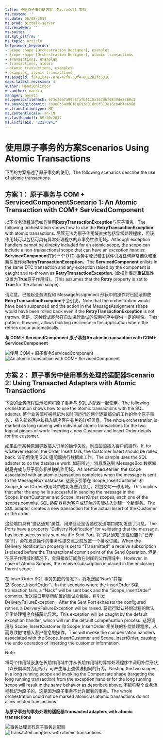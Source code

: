 ```yaml
---
title: 使用原子事务的方案 |Microsoft 文档
ms.custom: ''
ms.date: 06/08/2017
ms.prod: biztalk-server
ms.reviewer: ''
ms.suite: ''
ms.tgt_pltfrm: ''
ms.topic: article
helpviewer_keywords:
- Scope shape [Orchestration Designer], examples
- Scope shape [Orchestration Designer], atomic transactions
- transactions, examples
- transactions, atomic
- atomic transactions, examples
- examples, atomic transactions
ms.assetid: f3481b4e-7e7e-47f0-b8f4-6012a2fc5310
caps.latest.revision: 4
author: MandiOhlinger
ms.author: mandia
manager: anneta
ms.openlocfilehash: e73cfea7a99e2fafbf115a367dbf0840de3369c3
ms.sourcegitcommit: cb908c540d8f1a692d01dc8f313e16cb4b4e696d
ms.translationtype: MT
ms.contentlocale: zh-CN
ms.lasthandoff: 09/20/2017
ms.locfileid: "22270941"
---
```

# <a name="scenarios-using-atomic-transactions"></a><span data-ttu-id="90ad7-102">使用原子事务的方案</span><span class="sxs-lookup"><span data-stu-id="90ad7-102">Scenarios Using Atomic Transactions</span></span>
<span data-ttu-id="90ad7-103">下面的方案描述了原子事务的使用。</span><span class="sxs-lookup"><span data-stu-id="90ad7-103">The following scenarios describe the use of atomic transactions.</span></span>  
  
## <a name="scenario-1-an-atomic-transaction-with-com-servicedcomponent"></a><span data-ttu-id="90ad7-104">方案 1： 原子事务与 COM + ServicedComponent</span><span class="sxs-lookup"><span data-stu-id="90ad7-104">Scenario 1: An Atomic Transaction with COM+ ServicedComponent</span></span>  
 <span data-ttu-id="90ad7-105">以下业务流程演示如何使用**RetryTransactionException**与原子事务。</span><span class="sxs-lookup"><span data-stu-id="90ad7-105">The following orchestration shows how to use the **RetryTransactionException** with atomic transactions.</span></span> <span data-ttu-id="90ad7-106">尽管无法为原子作用域直接包括异常处理程序，但该作用域可以包括可具有异常处理程序的非事务性作用域。</span><span class="sxs-lookup"><span data-stu-id="90ad7-106">Although exception handlers cannot be directly included for an atomic scope, the scope can include a non-transactional scope that can have an exception handler.</span></span> <span data-ttu-id="90ad7-107">**ServicedComponent**在同一个 DTC 事务中登记和由组件引发任何异常捕获和重新引发作为**RetryTransactionException**。</span><span class="sxs-lookup"><span data-stu-id="90ad7-107">The **ServicedComponent** enlists in the same DTC transaction and any exception raised by the component is caught and re-thrown as **RetryTransactionException**.</span></span> <span data-ttu-id="90ad7-108">(此操作假定**重试**属性设置为**True**原子作用域)。</span><span class="sxs-lookup"><span data-stu-id="90ad7-108">(This assumes that the **Retry** property is set to **True** for the atomic scope).</span></span>  
  
 <span data-ttu-id="90ad7-109">请注意，已挂起业务流程和 MessageAssignment 形状中的操作将已回滚即使**RetryTransactionException**不会引发。</span><span class="sxs-lookup"><span data-stu-id="90ad7-109">Note that the orchestration would have been suspended and the action in the MessageAssignment shape would have been rolled back even if the **RetryTransactionException** is not thrown.</span></span> <span data-ttu-id="90ad7-110">但是，这种模式能够在自动进行重试的应用程序中提供一定的弹性。</span><span class="sxs-lookup"><span data-stu-id="90ad7-110">This pattern, however, allows building resilience in the application where the retries occur automatically.</span></span>  
  
 <span data-ttu-id="90ad7-111">**与 COM + ServicedComponent 原子事务**</span><span class="sxs-lookup"><span data-stu-id="90ad7-111">**An atomic transaction with COM+ ServicedComponent**</span></span>  
  
 <span data-ttu-id="90ad7-112">![使用 COM &#43; 原子事务ServicedComponent](../core/media/bts-trans-orch-fig5.gif "BTS_Trans_Orch_Fig5")</span><span class="sxs-lookup"><span data-stu-id="90ad7-112">![An atomic transaction with COM&#43; ServicedComponent](../core/media/bts-trans-orch-fig5.gif "BTS_Trans_Orch_Fig5")</span></span>  
  
## <a name="scenario-2-using-transacted-adapters-with-atomic-transactions"></a><span data-ttu-id="90ad7-113">方案 2： 原子事务中使用事务处理的适配器</span><span class="sxs-lookup"><span data-stu-id="90ad7-113">Scenario 2: Using Transacted Adapters with Atomic Transactions</span></span>  
 <span data-ttu-id="90ad7-114">下面的业务流程显示如何将原子事务与 SQL 适配器一起使用。</span><span class="sxs-lookup"><span data-stu-id="90ad7-114">The following orchestration shows how to use the atomic transactions with the SQL adapter.</span></span> <span data-ttu-id="90ad7-115">整个业务流程被标记为长时间运行的两个逻辑部分的工作的单个原子事务： 插入新的客户和插入顺序客户有关的详细信息。</span><span class="sxs-lookup"><span data-stu-id="90ad7-115">The whole orchestration is marked as long running with individual atomic transactions for the two logical pieces of work: Inserting a new Customer and Insert Order details for the customer.</span></span>  
  
 <span data-ttu-id="90ad7-116">如果由于某种原因导致插入订单的操作失败，则应回滚插入客户的操作。</span><span class="sxs-lookup"><span data-stu-id="90ad7-116">If, for whatever reason, the Order Insert fails, the Customer Insert should be rolled back.</span></span> <span data-ttu-id="90ad7-117">该示例使用 SQL 适配器执行数据库工作。</span><span class="sxs-lookup"><span data-stu-id="90ad7-117">The sample uses the SQL adapter to do the database work.</span></span> <span data-ttu-id="90ad7-118">如前所述，消息发送到 MessageBox 数据库时将完成与原子事务相关联的作用域。</span><span class="sxs-lookup"><span data-stu-id="90ad7-118">As mentioned earlier, the scope associated with an atomic transaction completes when the message is sent to the MessageBox database.</span></span> <span data-ttu-id="90ad7-119">这表示引擎在 Scope_InsertCustomer 和 Scope_InsertOrder 作用域中成功发送消息后，将提交每一作用域。</span><span class="sxs-lookup"><span data-stu-id="90ad7-119">This implies that after the engine is successful in sending the message in the Scope_InsertCustomer and Scope_InsertOrder scopes, each one of the scopes commits.</span></span> <span data-ttu-id="90ad7-120">SQL 适配器将为客户或订单的实际插入创建一个新事务。</span><span class="sxs-lookup"><span data-stu-id="90ad7-120">The SQL adapter creates a new transaction for the actual Insert of the Customer or the order.</span></span>  
  
 <span data-ttu-id="90ad7-121">这些端口具有“送达通知”属性，用来验证是否通过发送端口成功发送了消息。</span><span class="sxs-lookup"><span data-stu-id="90ad7-121">The Ports have a property “Delivery Notification” for validating that the message has been successfully sent via the Sent Port.</span></span> <span data-ttu-id="90ad7-122">将“送达通知”属性设置为“已传输”时，会在发送操作的事务性提交点之前放置一个接收订阅。</span><span class="sxs-lookup"><span data-stu-id="90ad7-122">When the Delivery Notification property is set to “Transmitted”, a receive subscription is placed before the Transactional commit point of the Send Operation.</span></span> <span data-ttu-id="90ad7-123">但是在原子作用域的情况下，会将接收订阅放在封闭的父作用域中。</span><span class="sxs-lookup"><span data-stu-id="90ad7-123">However, in case of Atomic Scopes, the receive subscription is placed in the enclosing Parent scope.</span></span>  
  
 <span data-ttu-id="90ad7-124">在 InsertOrder SQL 事务失败的情况下，将发送回“Nack”并提交“Scope_InsertOrder”。</span><span class="sxs-lookup"><span data-stu-id="90ad7-124">In the scenario where the InsertOrder SQL transaction fails, a "Nack" will be sent back and the "Scope_InsertOrder" commits.</span></span> <span data-ttu-id="90ad7-125">发送端口用尽所配置的重试次数后，将引发 DeliveryFailureException。</span><span class="sxs-lookup"><span data-stu-id="90ad7-125">After the Sent Port exhausts the configured retries, a DeliveryFailureException will be raised.</span></span> <span data-ttu-id="90ad7-126">将运行默认补偿过程的默认异常处理程序会捕获此异常。</span><span class="sxs-lookup"><span data-stu-id="90ad7-126">This exception will be caught by the default exception handler, which will run the default compensation process.</span></span> <span data-ttu-id="90ad7-127">这将调用与 Scope_InsertCustomer 和 Scope_InsertOrder 相关联的补偿处理程序，从而导致撤销插入客户信息的操作。</span><span class="sxs-lookup"><span data-stu-id="90ad7-127">This will invoke the compensation handlers associated with the Scope_InsertCustomer and Scope_InsertOrder, causing the undo operation of inserting the customer information.</span></span>  
  
> [!NOTE]
>  <span data-ttu-id="90ad7-128">将两个作用域嵌套在长期作用域中并从长期作用域的异常处理程序中调用补偿形状（以长期事务为目标），可产生与上述做法相同的行为。</span><span class="sxs-lookup"><span data-stu-id="90ad7-128">Nesting the two scopes in a long running scope and invoking the Compensate shape (targeting the long running transaction) from the exception handler for the long running scope will result in the same behavior as described above.</span></span> <span data-ttu-id="90ad7-129">不能将整个业务流程标记为原子的，这是因为原子事务不允许嵌套的事务。</span><span class="sxs-lookup"><span data-stu-id="90ad7-129">The whole orchestration could not be marked atomic as atomic transactions do not allow nested transactions.</span></span>  
  
 <span data-ttu-id="90ad7-130">**与原子事务的事务处理的适配器**</span><span class="sxs-lookup"><span data-stu-id="90ad7-130">**Transacted adapters with atomic transactions**</span></span>  
  
 <span data-ttu-id="90ad7-131">![事务处理具有原子事务适配器](../core/media/bts-trans-orch-fig6.gif "BTS_Trans_Orch_Fig6")</span><span class="sxs-lookup"><span data-stu-id="90ad7-131">![Transacted adapters with atomic transactions](../core/media/bts-trans-orch-fig6.gif "BTS_Trans_Orch_Fig6")</span></span>